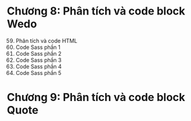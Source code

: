 # Chương 8: Phân tích và code block Wedo
59. Phân tích và code HTML
60. Code Sass phần 1
61. Code Sass phần 2
62. Code Sass phần 3
63. Code Sass phần 4
64. Code Sass phần 5
# Chương 9: Phân tích và code block Quote
